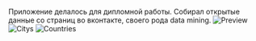 Приложение делалось для дипломной работы. Собирал открытые данные со страниц во вконтакте, своего рода data mining.
![Preview](https://github.com/toshanik/StatisticsApp/tree/main/img/preview.jpg)
![Citys](https://github.com/toshanik/StatisticsApp/tree/main/img/Citys.jpg)
![Countries](https://github.com/toshanik/StatisticsApp/tree/main/img/Countries.jpg)
